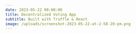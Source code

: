 ```yaml
---
date: 2023-05-22 00:00:00
title: Decentralized Voting App
subtitle: Built with Truffle & React
image: /uploads/screenshot-2023-05-22-at-2-58-20-pm.png
---
```

